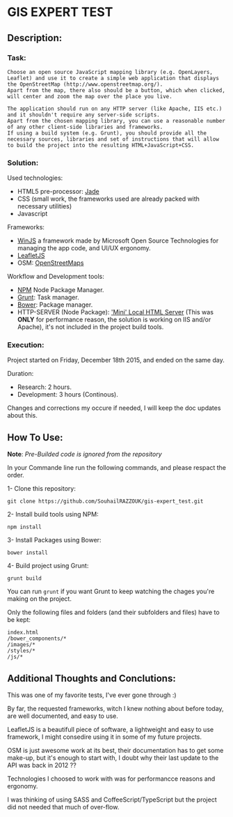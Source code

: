 # GIS EXPERT TEST

## Description:

### Task:

```
Choose an open source JavaScript mapping library (e.g. OpenLayers, Leaflet) and use it to create a simple web application that displays the OpenStreetMap (http://www.openstreetmap.org/).
Apart from the map, there also should be a button, which when clicked, will center and zoom the map over the place you live.

The application should run on any HTTP server (like Apache, IIS etc.) and it shouldn't require any server-side scripts.
Apart from the chosen mapping library, you can use a reasonable number of any other client-side libraries and frameworks.
If using a build system (e.g. Grunt), you should provide all the necessary sources, libraries and set of instructions that will allow to build the project into the resulting HTML+JavaScript+CSS.
```

### Solution:

Used technologies:

- HTML5 pre-processor: [Jade](http://www.jade-lang.com/)
- CSS (small work, the frameworks used are already packed with necessary utilities)
- Javascript

Frameworks:

- [WinJS](http://try.buildwinjs.com) a framework made by Microsoft Open Source Technologies for managing the app code, and UI/UX ergonomy.
- [LeafletJS](http://leafletjs.com/)
- OSM: [OpenStreetMaps](http://www.openstreetmap.org/)

Workflow and Development tools:

- [NPM](https://www.npmjs.com/) Node Package Manager.
- [Grunt](http://www.gruntjs.com): Task manager.
- [Bower](http://www.bower.io): Package manager.
- HTTP-SERVER (Node Package): ['Mini' Local HTML Server](https://www.npmjs.com/package/http-server) (This was **ONLY** for performance reason, the solution is working on IIS and/or Apache), it's not included in the project build tools.

### Execution:

Project started on Friday, December 18th 2015, and ended on the same day.

Duration: 

- Research: 2 hours.
- Development: 3 hours (Continous).

Changes and corrections my occure if needed, I will keep the doc updates about this.

## How To Use:

**Note**: *Pre-Builded code is ignored from the repository*

In your Commande line run the following commands, and please respact the order. 

1- Clone this repository:

```git clone https://github.com/SouhailRAZZOUK/gis-expert_test.git```

2- Install build tools using NPM:

``` npm install ```

3- Install Packages using Bower:

``` bower install ```

4- Build project using Grunt:

``` grunt build ```

You can run ```grunt``` if you want Grunt to keep watching the chages you're making on the project.

Only the following files and folders (and their subfolders and files) have to be kept:

```
index.html
/bower_components/*
/images/*
/styles/*
/js/*

```

## Additional Thoughts and Conclutions:

This was one of my favorite tests, I've ever gone through :)

By far, the requested frameworks, witch I knew nothing about before today, are well documented, and easy to use.

LeafletJS is a beautifull piece of software, a lightweight and easy to use framework, I might consedire using it in some of my future projects.

OSM is just awesome work at its best, their documentation has to get  some make-up, but it's enough to start with, I doubt why their last update to the API was back in 2012 ??

Technologies I choosed to work with was for performancce reasons and ergonomy. 

I was thinking of using SASS and CoffeeScript/TypeScript but the project did not needed that much of over-flow. 